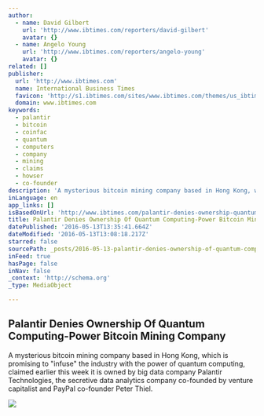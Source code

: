 ```yaml
---
author:
  - name: David Gilbert
    url: 'http://www.ibtimes.com/reporters/david-gilbert'
    avatar: {}
  - name: Angelo Young
    url: 'http://www.ibtimes.com/reporters/angelo-young'
    avatar: {}
related: []
publisher:
  url: 'http://www.ibtimes.com'
  name: International Business Times
  favicon: 'http://s1.ibtimes.com/sites/www.ibtimes.com/themes/us_ibtimes/favicon.ico'
  domain: www.ibtimes.com
keywords:
  - palantir
  - bitcoin
  - coinfac
  - quantum
  - computers
  - company
  - mining
  - claims
  - howser
  - co-founder
description: 'A mysterious bitcoin mining company based in Hong Kong, which is promising to "infuse" the industry with the power of quantum computing, claimed earlier this week it is owned by big data company Palantir Technologies, the secretive data analytics company co-founded by venture capitalist and PayPal co-founder Peter Thiel.'
inLanguage: en
app_links: []
isBasedOnUrl: 'http://www.ibtimes.com/palantir-denies-ownership-quantum-computing-power-bitcoin-mining-company-2368470'
title: Palantir Denies Ownership Of Quantum Computing-Power Bitcoin Mining Company
datePublished: '2016-05-13T13:35:41.664Z'
dateModified: '2016-05-13T13:08:18.217Z'
starred: false
sourcePath: _posts/2016-05-13-palantir-denies-ownership-of-quantum-computing-power-bitcoin.md
inFeed: true
hasPage: false
inNav: false
_context: 'http://schema.org'
_type: MediaObject

---
```

<article style=""><h1>Palantir Denies Ownership Of Quantum Computing-Power Bitcoin Mining Company</h1><p>A mysterious bitcoin mining company based in Hong Kong, which is promising to "infuse" the industry with the power of quantum computing, claimed earlier this week it is owned by big data company Palantir Technologies, the secretive data analytics company co-founded by venture capitalist and PayPal co-founder Peter Thiel.</p><img src="http://s1.ibtimes.com/sites/www.ibtimes.com/files/2016/05/02/bitcoin.jpg" /></article>